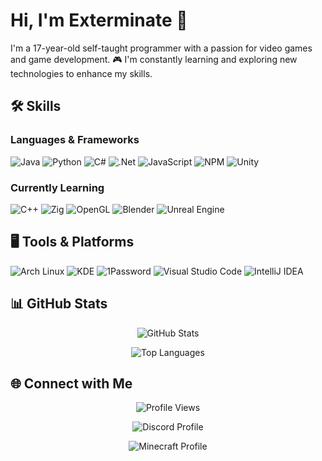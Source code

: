 # Hi, I'm Exterminate 👋

I'm a 17-year-old self-taught programmer with a passion for video games and game development. 🎮 I'm constantly learning and exploring new technologies to enhance my skills.

## 🛠️ Skills
### Languages & Frameworks
![Java](https://img.shields.io/badge/Java-%23ED8B00.svg?style=for-the-badge&logo=java&logoColor=white)
![Python](https://img.shields.io/badge/Python-%233776AB?style=for-the-badge&logo=python&logoColor=white)
![C#](https://img.shields.io/badge/C%23-%23239120.svg?style=for-the-badge&logo=c-sharp&logoColor=white)
![.Net](https://img.shields.io/badge/.NET-5C2D91?style=for-the-badge&logo=dot-net&logoColor=white)
![JavaScript](https://img.shields.io/badge/JavaScript-%23323330.svg?style=for-the-badge&logo=javascript&logoColor=%23F7DF1E)
![NPM](https://img.shields.io/badge/NPM-%23000000.svg?style=for-the-badge&logo=npm&logoColor=white)
![Unity](https://img.shields.io/badge/Unity-000000?style=for-the-badge&logo=unity&logoColor=white)

### Currently Learning
![C++](https://img.shields.io/badge/C++-25a2f3.svg?style=for-the-badge&logo=c%2B%2B&logoColor=white)
![Zig](https://img.shields.io/badge/Zig-000000?style=for-the-badge&logo=zig)
![OpenGL](https://img.shields.io/badge/OpenGL-%235586A4?style=for-the-badge&logo=opengl&logoColor=white)
![Blender](https://img.shields.io/badge/Blender-%23E87D0D?style=for-the-badge&logo=blender&logoColor=white)
![Unreal Engine](https://img.shields.io/badge/Unreal%20Engine-%230E1128?style=for-the-badge&logo=unrealengine&logoColor=white)

## 🖥️ Tools & Platforms
![Arch Linux](https://img.shields.io/badge/Arch%20Linux-000000?style=for-the-badge&logo=archlinux&logoColor=blue)
![KDE](https://img.shields.io/badge/KDE-000000?style=for-the-badge&logo=kde&logoColor=white)
![1Password](https://img.shields.io/badge/1Password-ffffff?style=for-the-badge&logo=1password&logoColor=blue)
![Visual Studio Code](https://img.shields.io/badge/Visual%20Studio%20Code-%23007ACC?style=for-the-badge&logo=visualstudiocode&logoColor=white)
![IntelliJ IDEA](https://img.shields.io/badge/IntelliJ-000000?style=for-the-badge&logo=intellijidea&logoColor=white)

## 📊 GitHub Stats
<p align="center">
  <img src="https://github-readme-stats.vercel.app/api?username=Exterminate5573&show_icons=true&theme=aura_dark&hide_title=true&count_private=true" alt="GitHub Stats" />
</p>

<p align="center">
  <img src="https://github-readme-stats.vercel.app/api/top-langs/?username=Exterminate5573&theme=aura_dark&hide_title=true&layout=compact" alt="Top Languages" />
</p>

## 🌐 Connect with Me
<p align="center">
  <img src="https://komarev.com/ghpvc/?username=Exterminate5573&style=flat&labelColor=black&logo=github&label=Profile+Views&color=0d8ce0" alt="Profile Views" />
</p>

<p align="center">
  <img src="https://discord.c99.nl/widget/theme-2/598354701536329728.png" alt="Discord Profile" />
</p>

<p align="center">
  <img src="https://gen.plancke.io/exp/78698edb-022f-4f5d-bfd2-67bb396de06b.png" alt="Minecraft Profile" />
</p>
